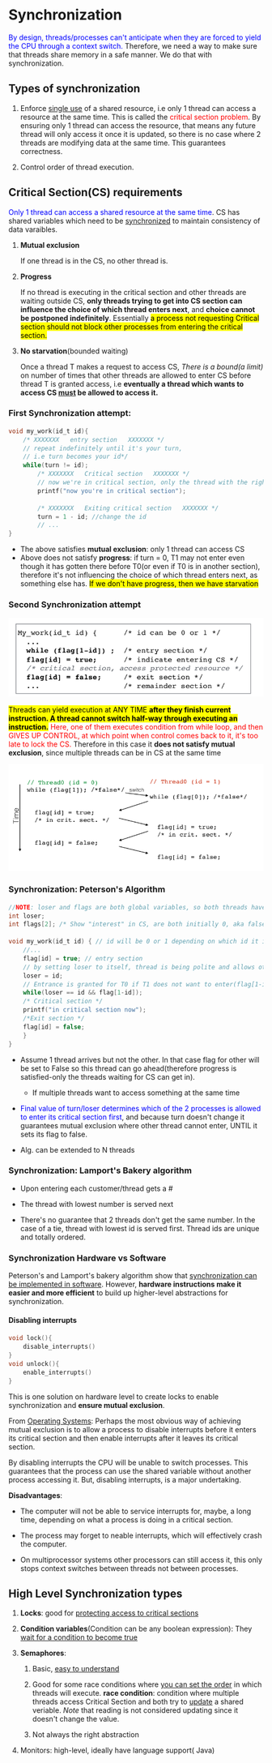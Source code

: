 # Synchronization

<font color="blue">By design, threads/processes can't anticipate when they are forced to yield the CPU through a context switch.</font> Therefore, we need a way to make sure that threads share memory in a safe manner. We do that with synchronization.

## Types of synchronization

1. Enforce <u>single use</u> of a shared resource, i.e only 1 thread can access a resource at the same time. This is called the <font color="red">critical section problem</font>. By ensuring only 1 thread can access the resource, that means any future thread will only access it once it is updated, so there is no case where 2 threads are modifying data at the same time. This guarantees correctness.

2. Control order of thread execution.

## Critical Section(CS) requirements

<font color="blue">Only 1 thread can access a shared resource at the same time</font>. CS has shared variables which need to be <u>synchronized</u> to maintain consistency of data varaibles.

1. **Mutual exclusion**
   
   If one thread is in the CS, no other thread is.

2. **Progress**
   
   If no thread is executing in the critical section and other threads are waiting outside CS, **only threads trying to get into CS section can influence the choice of which thread enters next**, and **choice cannot be postponed indefinitely**. Essentially <mark>a process not requesting Critical section should not block other processes from entering the critical section.</mark>

3. **No starvation**(bounded waiting)
   
   Once a thread T makes a request to access CS, *There is a bound(a limit)* on number of times that other threads are allowed to enter CS before thread T is granted access, i.e **eventually a thread which wants to access CS <u>must</u> be allowed to access it.**

### First Synchronization attempt:

```c
void my_work(id_t id){
    /* XXXXXXX   entry section   XXXXXXX */
    // repeat indefinitely until it's your turn,
    // i.e turn becomes your id*/
    while(turn != id); 
        /* XXXXXXX   Critical section   XXXXXXX */
        // now we're in critical section, only the thread with the right ID(and ids are unique) can access it
        printf("now you're in critical section");

        /* XXXXXXX   Exiting critical section   XXXXXXX */
        turn = 1 - id; //change the id
        // ...
}
```

* The above satisfies **mutual exclusion**: only 1 thread can access CS
* Above does not satisfy **progress**: if turn = 0, T1 may not enter even though it has gotten there before T0(or even if T0 is in another section), therefore it's not influencing the choice of which thread enters next, as something else has. <mark>If we don't have progress, then we have starvation</mark>

### Second Synchronization attempt

![](critical_section_1.png)

<font color="red"><mark>Threads can yield execution at ANY TIME **after they finish current instruction. A thread cannot switch half-way through executing an instruction.**</mark> Here, one of them executes condition from while loop, and then GIVES UP CONTROL, at which point when control comes back to it, it's too late to lock the CS.</font> Therefore in this case it **does not satisfy mutual exclusion**, since multiple threads can be in CS at the same time

![](critical_section_2.png)

### Synchronization: Peterson's Algorithm

```c
//NOTE: loser and flags are both global variables, so both threads have access to them and can modify the global version(and the changes propagate)
int loser;
int flags[2]; /* Show "interest" in CS, are both initially 0, aka false*/

void my_work(id_t id) { // id will be 0 or 1 depending on which id it is
    //...
    flag[id] = true; // entry section
    // by setting loser to itself, thread is being polite and allows other threads to enter. Assume this thread is the last one to arrive, so it sets loser to itself and the other thread can now move into critical section.
    loser = id;
    // Entrance is granted for T0 if T1 does not want to enter(flag[1-id] is False) OR if T1 gave priority to T0 by setting loser = 1.
    while(loser == id && flag[1-id]);
    /* Critical section */     
    printf("in critical section now");
    /*Exit section */
    flag[id] = false;          
    }    
}
```

* Assume 1 thread arrives but not the other. In that case flag for other will be set to False so this thread can go ahead(therefore progress is satisfied-only the threads waiting for CS can get in).
  
  * If multiple threads want to access something at the same time

* <font color="blue">Final value of turn/loser determines which of the 2 processes is allowed to enter its critical section first</font>, and because turn doesn't change it guarantees mutual exclusion where other thread cannot enter, UNTIL it sets its flag to false.

* Alg. can be extended to N threads

### Synchronization: Lamport's Bakery algorithm

* Upon entering each customer/thread gets a #

* The thread with lowest number is served next

* There's no guarantee that 2 threads don't get the same number. In the case of a tie, thread with lowest id is served first. Thread ids are unique and totally ordered.

### Synchronization Hardware vs Software

Peterson's and Lamport's bakery algorithm show that <u>synchronization can be implemented in software</u>. However, **hardware instructions make it easier and more efficient** to build up higher-level abstractions for synchronization.

#### Disabling interrupts

```c
void lock(){
    disable_interrupts()
}
void unlock(){
    enable_interrupts()
}
```

This is one solution on hardware level to create locks to enable synchronization and **ensure mutual exclusion**.

From [Operating Systems](http://www.cs.nott.ac.uk/~pszgxk/courses/g53ops/Processes/proc06-mutexbusy.html):  Perhaps the most obvious way of achieving mutual exclusion is to allow a process  to disable interrupts before it enters its critical section and then enable interrupts after it leaves its critical section.  

By disabling interrupts the CPU will be unable to switch processes. This guarantees 
that the process can use the shared variable without another process accessing 
it. But, disabling interrupts, is a major undertaking.

**Disadvantages**:

* The computer will not be able to service interrupts for, maybe, a long time, depending on what a process is doing in a critical section.

* The process may forget to neable interrupts,  which will effectively crash the computer.

* On multiprocessor systems other processors can still access it, this only stops context switches between threads not between processes.

## High Level Synchronization types

1. **Locks**: good for <u>protecting access to critical sections</u>

2. **Condition variables**(Condition can be any boolean expression): They <u>wait for a condition to become true</u>

3. **Semaphores**:
   
   1. Basic, <u>easy to understand</u>
   
   2. Good for some race conditions where <u>you can set the order</u> in which threads will execute. **race condition**: condition where multiple threads access Critical Section and both try to <u>update</u> a shared veriable. *Note* that reading is not considered updating since it doesn't change the value.
   
   3. Not always the right abstraction

4. Monitors: high-level, ideally have language support( Java)
